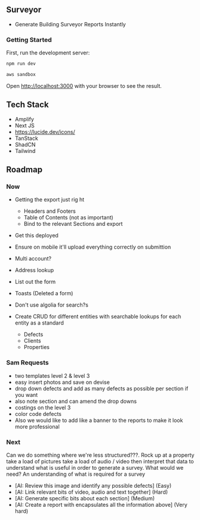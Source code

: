 ## Surveyor

- Generate Building Surveyor Reports Instantly

### Getting Started

First, run the development server:

```bash
npm run dev
```

```bash
aws sandbox
```

Open [http://localhost:3000](http://localhost:3000) with your browser to see the result.

## Tech Stack

- Amplify
- Next JS
- https://lucide.dev/icons/
- TanStack
- ShadCN
- Tailwind

## Roadmap

### Now

  - Getting the export just rig
  ht
    - Headers and Footers
    - Table of Contents (not as important)
    - Bind to the relevant Sections and export

  - Get this deployed
  - Ensure on mobile it'll upload everything correctly on submittion
  - Multi account?

  - Address lookup

  - List out the form
  - Toasts (Deleted a form)

  - Don't use algolia for search?s

  - Create CRUD for different entities with searchable lookups for each entity as a standard
    - Defects
    - Clients
    - Properties



### Sam Requests

  - two templates level 2 & level 3 
  - easy insert photos and save on devise 
  - drop down defects and add as many defects as possible per section if you want 
  - also note section and can amend the drop downs 
  - costings on the level 3 
  - color code defects 
  - Also we would like to add like a banner to the reports to make it look more professional 



### Next

Can we do something where we're less structured???. Rock up at a property take a load of pictures take a load of audio / video then interpret that data to understand what is useful in order to generate a survey. What would we need? An understanding of what is required for a survey 

- [AI: Review this image and identify any possible defects] (Easy)
- [AI: Link relevant bits of video, audio and text together] (Hard)
- [AI: Generate specific bits about each section] (Medium)
- [AI: Create a report with encapsulates all the information above] (Very hard)


